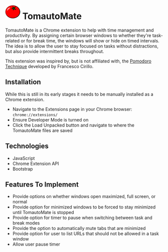 # ![TomautoMate](https://raw.githubusercontent.com/fitzgeraldkd/TomautoMate/main/icons/tomautomate-red48.png) TomautoMate

TomautoMate is a Chrome extension to help with time management and productivity. By assigning certain browser windows to whether they're task-related or for break time, the windows will show or hide on timed intervals. The idea is to allow the user to stay focused on tasks without distractions, but also provide intermittent breaks throughout.

This extension was inspired by, but is not affiliated with, the [Pomodoro Technique](https://francescocirillo.com/pages/pomodoro-technique) developed by Francesco Cirillo. 

## Installation

While this is still in its early stages it needs to be manually installed as a Chrome extension.

- Navigate to the Extensions page in your Chrome browser: `chrome://extensions/`
- Ensure Developer Mode is turned on
- Click the Load Unpacked button and navigate to where the TomautoMate files are saved

## Technologies

- JavaScript
- Chrome Extension API
- Bootstrap

## Features To Implement

- Provide options on whether windows open maximized, full screen, or normal
- Provide option for minimized windows to be forced to stay minimized until TomautoMate is stopped
- Provide option for timer to pause when switching between task and break modes
- Provide the option to automatically mute tabs that are minimized
- Provide option for user to list URLs that should not be allowed in a task window
- Allow user pause timer
